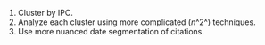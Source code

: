 1.  Cluster by IPC.
2.  Analyze each cluster using more complicated (*n*^2^) techniques.
3.  Use more nuanced date segmentation of citations.
